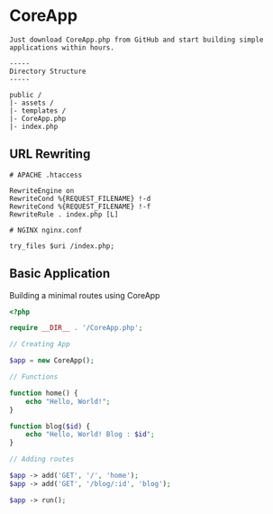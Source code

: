 # CoreApp

```
Just download CoreApp.php from GitHub and start building simple applications within hours.

-----
Directory Structure
-----

public /
|- assets /
|- templates /
|- CoreApp.php
|- index.php
```

## URL Rewriting

```nginx
# APACHE .htaccess

RewriteEngine on
RewriteCond %{REQUEST_FILENAME} !-d
RewriteCond %{REQUEST_FILENAME} !-f
RewriteRule . index.php [L]

# NGINX nginx.conf

try_files $uri /index.php;
```

## Basic Application

Building a minimal routes using CoreApp

```php
<?php

require __DIR__ . '/CoreApp.php';

// Creating App

$app = new CoreApp();

// Functions

function home() {
    echo "Hello, World!";
}

function blog($id) {
    echo "Hello, World! Blog : $id";
}

// Adding routes

$app -> add('GET', '/', 'home');
$app -> add('GET', '/blog/:id', 'blog');

$app -> run();
```


